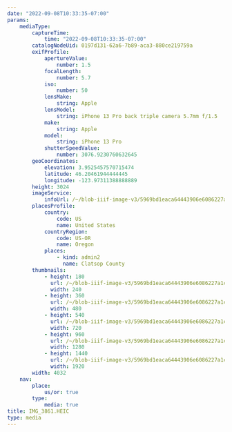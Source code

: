 ```yaml
---
date: "2022-09-08T10:33:35-07:00"
params:
    mediaType:
        captureTime:
            time: "2022-09-08T10:33:35-07:00"
        catalogNodeUid: 0197d131-62a6-7b89-aca3-880ce219759a
        exifProfile:
            apertureValue:
                number: 1.5
            focalLength:
                number: 5.7
            iso:
                number: 50
            lensMake:
                string: Apple
            lensModel:
                string: iPhone 13 Pro back triple camera 5.7mm f/1.5
            make:
                string: Apple
            model:
                string: iPhone 13 Pro
            shutterSpeedValue:
                number: 3076.9230760632645
        geoCoordinates:
            elevation: 3.9525457570715474
            latitude: 46.20461944444445
            longitude: -123.97311388888889
        height: 3024
        imageService:
            infoUrl: /~/blob-iiif-image-v3/5969bd1eaca64443906e6086227a1ccf7a8f64e383b57148c135a46bcbfb578f/info.json
        placesProfile:
            country:
                code: US
                name: United States
            countryRegion:
                code: US-OR
                name: Oregon
            places:
                - kind: admin2
                  name: Clatsop County
        thumbnails:
            - height: 180
              url: /~/blob-iiif-image-v3/5969bd1eaca64443906e6086227a1ccf7a8f64e383b57148c135a46bcbfb578f/full/240%2C180/0/default.jpg
              width: 240
            - height: 360
              url: /~/blob-iiif-image-v3/5969bd1eaca64443906e6086227a1ccf7a8f64e383b57148c135a46bcbfb578f/full/480%2C360/0/default.jpg
              width: 480
            - height: 540
              url: /~/blob-iiif-image-v3/5969bd1eaca64443906e6086227a1ccf7a8f64e383b57148c135a46bcbfb578f/full/720%2C540/0/default.jpg
              width: 720
            - height: 960
              url: /~/blob-iiif-image-v3/5969bd1eaca64443906e6086227a1ccf7a8f64e383b57148c135a46bcbfb578f/full/1280%2C960/0/default.jpg
              width: 1280
            - height: 1440
              url: /~/blob-iiif-image-v3/5969bd1eaca64443906e6086227a1ccf7a8f64e383b57148c135a46bcbfb578f/full/1920%2C1440/0/default.jpg
              width: 1920
        width: 4032
    nav:
        place:
            us/or: true
        type:
            media: true
title: IMG_3861.HEIC
type: media
---
```

